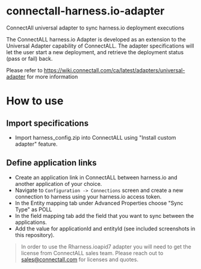 # connectall-harness.io-adapter
ConnectAll universal adapter to sync harness.io deployment executions

The ConnectALL harness.io Adapter is developed as an extension to the Universal Adapter capability of ConnectALL. The adapter specifications will let the user start a new deployment, and retrieve the deployment status (pass or fail) back.

Please refer to https://wiki.connectall.com/ca/latest/adapters/universal-adapter for more information

# How to use

## Import specifications
* Import harness_config.zip into ConnectALL using "Install custom adapter" feature.

## Define application links
* Create an application link in ConnectALL between harness.io and another application of your choice.
* Navigate to `Configuration -> Connections` screen and create a new connection to harness using your harness.io access token.
* In the Entity mapping tab under Advanced Properties choose "Sync Type" as POLL
* In the field mapping tab add the field that you want to sync between the applications.
* Add the value for applicationId and entityId (see included screenshots in this repository).

> In order to use the Rharness.ioapid7 adapter you will need to get the license from ConnectALL sales team. Please reach out to sales@connectall.com for licenses and quotes.

